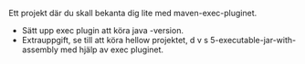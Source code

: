 Ett projekt där du skall bekanta dig lite med maven-exec-pluginet. 

+ Sätt upp exec plugin att köra java -version. 
+ Extrauppgift, se till att köra hellow projektet, d v s 5-executable-jar-with-assembly med hjälp av exec pluginet.
